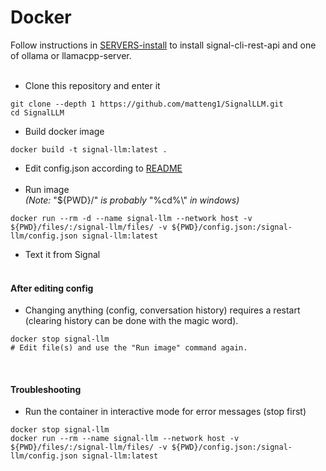 # Docker
Follow instructions in [SERVERS-install](SERVERS-install.md) to install signal-cli-rest-api and one of ollama or llamacpp-server. <br><br>

* Clone this repository and enter it
```shell
git clone --depth 1 https://github.com/matteng1/SignalLLM.git
cd SignalLLM
```
* Build docker image
```shell
docker build -t signal-llm:latest .
```
* Edit config.json according to [README](README.md) <br><br>
* Run image<br>
  *(Note:* "${PWD}/" *is probably* "%cd%\\" *in windows)*
```shell
docker run --rm -d --name signal-llm --network host -v ${PWD}/files/:/signal-llm/files/ -v ${PWD}/config.json:/signal-llm/config.json signal-llm:latest
```
* Text it from Signal <br><br>
#### After editing config
* Changing anything (config, conversation history) requires a restart (clearing history can be done with the magic word).
```shell
docker stop signal-llm
# Edit file(s) and use the "Run image" command again.
```
<br>

#### Troubleshooting
* Run the container in interactive mode for error messages (stop first)
```shell
docker stop signal-llm
docker run --rm --name signal-llm --network host -v ${PWD}/files/:/signal-llm/files/ -v ${PWD}/config.json:/signal-llm/config.json signal-llm:latest
```
